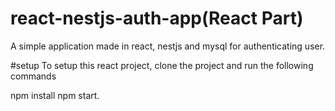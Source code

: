 # react-nestjs-auth-app(React Part)
A simple application made in react, nestjs and mysql for authenticating user.

#setup To setup this react project, clone the project and run the following commands

npm install
npm start.
